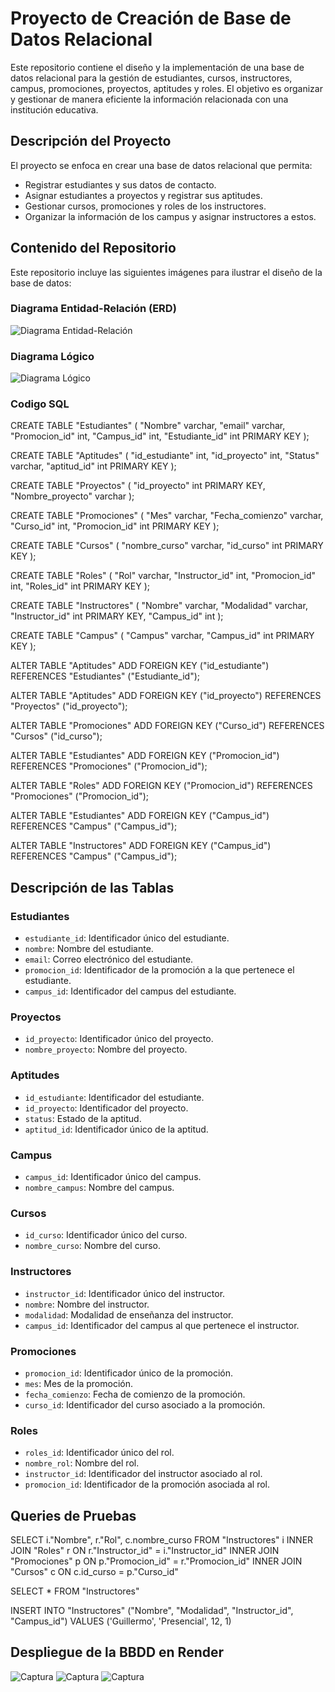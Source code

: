 # Proyecto de Creación de Base de Datos Relacional

Este repositorio contiene el diseño y la implementación de una base de datos relacional para la gestión de estudiantes, cursos, instructores, campus, promociones, proyectos, aptitudes y roles. El objetivo es organizar y gestionar de manera eficiente la información relacionada con una institución educativa.

## Descripción del Proyecto

El proyecto se enfoca en crear una base de datos relacional que permita:

- Registrar estudiantes y sus datos de contacto.
- Asignar estudiantes a proyectos y registrar sus aptitudes.
- Gestionar cursos, promociones y roles de los instructores.
- Organizar la información de los campus y asignar instructores a estos.

## Contenido del Repositorio

Este repositorio incluye las siguientes imágenes para ilustrar el diseño de la base de datos:

### Diagrama Entidad-Relación (ERD)

![Diagrama Entidad-Relación](/assets/ModeloEntidadRelacion_white_bg.png)

### Diagrama Lógico

![Diagrama Lógico](/assets/ModeloLogico.png)

### Codigo SQL

CREATE TABLE "Estudiantes" (
  "Nombre" varchar,
  "email" varchar,
  "Promocion_id" int,
  "Campus_id" int,
  "Estudiante_id" int PRIMARY KEY
);

CREATE TABLE "Aptitudes" (
  "id_estudiante" int,
  "id_proyecto" int,
  "Status" varchar,
  "aptitud_id" int PRIMARY KEY
);

CREATE TABLE "Proyectos" (
  "id_proyecto" int PRIMARY KEY,
  "Nombre_proyecto" varchar
);

CREATE TABLE "Promociones" (
  "Mes" varchar,
  "Fecha_comienzo" varchar,
  "Curso_id" int,
  "Promocion_id" int PRIMARY KEY
);

CREATE TABLE "Cursos" (	
  "nombre_curso" varchar,
  "id_curso" int PRIMARY KEY
);

CREATE TABLE "Roles" (
  "Rol" varchar,
  "Instructor_id" int,
  "Promocion_id" int,
  "Roles_id" int PRIMARY KEY
);

CREATE TABLE "Instructores" (
  "Nombre" varchar,
  "Modalidad" varchar,
  "Instructor_id" int PRIMARY KEY,
  "Campus_id" int
);

CREATE TABLE "Campus" (
  "Campus" varchar,
  "Campus_id" int PRIMARY KEY
);

ALTER TABLE "Aptitudes" ADD FOREIGN KEY ("id_estudiante") REFERENCES "Estudiantes" ("Estudiante_id");

ALTER TABLE "Aptitudes" ADD FOREIGN KEY ("id_proyecto") REFERENCES "Proyectos" ("id_proyecto");

ALTER TABLE "Promociones" ADD FOREIGN KEY ("Curso_id") REFERENCES "Cursos" ("id_curso");

ALTER TABLE "Estudiantes" ADD FOREIGN KEY ("Promocion_id") REFERENCES "Promociones" ("Promocion_id");

ALTER TABLE "Roles" ADD FOREIGN KEY ("Promocion_id") REFERENCES "Promociones" ("Promocion_id");

ALTER TABLE "Estudiantes" ADD FOREIGN KEY ("Campus_id") REFERENCES "Campus" ("Campus_id");

ALTER TABLE "Instructores" ADD FOREIGN KEY ("Campus_id") REFERENCES "Campus" ("Campus_id");


## Descripción de las Tablas

### Estudiantes
- `estudiante_id`: Identificador único del estudiante.
- `nombre`: Nombre del estudiante.
- `email`: Correo electrónico del estudiante.
- `promocion_id`: Identificador de la promoción a la que pertenece el estudiante.
- `campus_id`: Identificador del campus del estudiante.

### Proyectos
- `id_proyecto`: Identificador único del proyecto.
- `nombre_proyecto`: Nombre del proyecto.

### Aptitudes
- `id_estudiante`: Identificador del estudiante.
- `id_proyecto`: Identificador del proyecto.
- `status`: Estado de la aptitud.
- `aptitud_id`: Identificador único de la aptitud.

### Campus
- `campus_id`: Identificador único del campus.
- `nombre_campus`: Nombre del campus.

### Cursos
- `id_curso`: Identificador único del curso.
- `nombre_curso`: Nombre del curso.

### Instructores
- `instructor_id`: Identificador único del instructor.
- `nombre`: Nombre del instructor.
- `modalidad`: Modalidad de enseñanza del instructor.
- `campus_id`: Identificador del campus al que pertenece el instructor.

### Promociones
- `promocion_id`: Identificador único de la promoción.
- `mes`: Mes de la promoción.
- `fecha_comienzo`: Fecha de comienzo de la promoción.
- `curso_id`: Identificador del curso asociado a la promoción.

### Roles
- `roles_id`: Identificador único del rol.
- `nombre_rol`: Nombre del rol.
- `instructor_id`: Identificador del instructor asociado al rol.
- `promocion_id`: Identificador de la promoción asociada al rol.

## Queries de Pruebas

SELECT 
	i."Nombre",
	r."Rol",
	c.nombre_curso
FROM "Instructores" i
INNER JOIN "Roles" r ON r."Instructor_id" = i."Instructor_id"
INNER JOIN "Promociones" p ON p."Promocion_id" = r."Promocion_id"
INNER JOIN "Cursos" c ON c.id_curso = p."Curso_id"

SELECT *
FROM "Instructores"

INSERT INTO "Instructores" ("Nombre", "Modalidad", "Instructor_id", "Campus_id")
VALUES ('Guillermo', 'Presencial', 12, 1)

## Despliegue de la BBDD en Render

![Captura](/assets/Captura.PNG)
![Captura](/assets/Captura1.PNG)
![Captura](/assets/Captura2.PNG)
